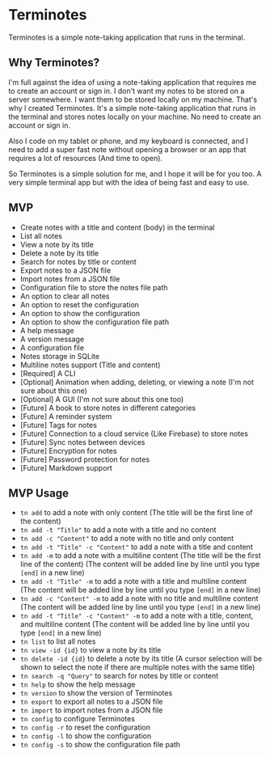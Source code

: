 # Terminotes

Terminotes is a simple note-taking application that runs in the terminal.

## Why Terminotes?

I'm full against the idea of using a note-taking application that requires me to create an account or sign in. I don't want my notes to be stored on a server somewhere. I want them to be stored locally on my machine. That's why I created Terminotes. It's a simple note-taking application that runs in the terminal and stores notes locally on your machine. No need to create an account or sign in.

Also I code on my tablet or phone, and my keyboard is connected, and I need to add a super fast note without opening a browser or an app that requires a lot of resources (And time to open).

So Terminotes is a simple solution for me, and I hope it will be for you too. A very simple terminal app but with the idea of being fast and easy to use.

## MVP

- Create notes with a title and content (body) in the terminal
- List all notes
- View a note by its title
- Delete a note by its title
- Search for notes by title or content
- Export notes to a JSON file
- Import notes from a JSON file
- Configuration file to store the notes file path
- An option to clear all notes
- An option to reset the configuration
- An option to show the configuration
- An option to show the configuration file path
- A help message
- A version message
- A configuration file
- Notes storage in SQLite
- Multiline notes support (Title and content)
- [Required] A CLI
- [Optional] Animation when adding, deleting, or viewing a note (I'm not sure about this one)
- [Optional] A GUI (I'm not sure about this one too)
- [Future] A book to store notes in different categories
- [Future] A reminder system
- [Future] Tags for notes
- [Future] Connection to a cloud service (Like Firebase) to store notes
- [Future] Sync notes between devices
- [Future] Encryption for notes
- [Future] Password protection for notes
- [Future] Markdown support

## MVP Usage

- `tn add` to add a note with only content (The title will be the first line of the content)
- `tn add -t "Title"` to add a note with a title and no content
- `tn add -c "Content"` to add a note with no title and only content
- `tn add -t "Title" -c "Content"` to add a note with a title and content
- `tn add -m` to add a note with a multiline content (The title will be the first line of the content) (The content will be added line by line until you type `[end]` in a new line)
- `tn add -t "Title" -m` to add a note with a title and multiline content (The content will be added line by line until you type `[end]` in a new line)
- `tn add -c "Content" -m` to add a note with no title and multiline content (The content will be added line by line until you type `[end]` in a new line)
- `tn add -t "Title" -c "Content" -m` to add a note with a title, content, and multiline content (The content will be added line by line until you type `[end]` in a new line)
- `tn list` to list all notes
- `tn view -id {id}` to view a note by its title
- `tn delete -id {id}` to delete a note by its title (A cursor selection will be shown to select the note if there are multiple notes with the same title)
- `tn search -q "Query"` to search for notes by title or content
- `tn help` to show the help message
- `tn version` to show the version of Terminotes
- `tn export` to export all notes to a JSON file
- `tn import` to import notes from a JSON file
- `tn config` to configure Terminotes
- `tn config -r` to reset the configuration
- `tn config -l` to show the configuration
- `tn config -s` to show the configuration file path
